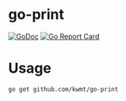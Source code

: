# go-print

[![GoDoc](https://godoc.org/github.com/kwmt/go-print?status.svg)](http://godoc.org/github.com/kwmt/go-print) 
[![Go Report Card](https://goreportcard.com/badge/github.com/kwmt/go-print)](https://goreportcard.com/report/github.com/kwmt/go-print)

# Usage

```
go get github.com/kwmt/go-print
```